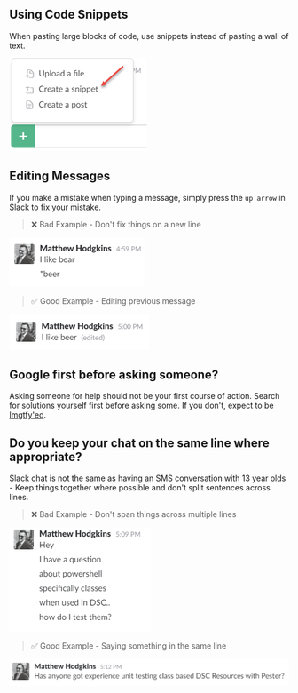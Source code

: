 ## Using Code Snippets

When pasting large blocks of code, use snippets instead of pasting a wall of text.

![Use Snippets](images/rules_use_snippets.png)
## Editing Messages

If you make a mistake when typing a message, simply press the `up arrow` in Slack to fix your mistake.

> :x: Bad Example - Don't fix things on a new line
>
![Fixing Messages Bad Example](images/rules_edit_mistakes_bad.png)


> :white_check_mark: Good Example - Editing previous message
>
![Fixing Messages Good Example](images/rules_edit_mistakes_good.png)

## Google first before asking someone?

Asking someone for help should not be your first course of action. Search for solutions yourself first before asking some. If you don't, expect to be [lmgtfy'ed](http://bfy.tw/QI).

## Do you keep your chat on the same line where appropriate?

Slack chat is not the same as having an SMS conversation with 13 year olds - Keep things together where possible and don't split sentences across lines.

> :x: Bad Example - Don't span things across multiple lines
>
![Don't span text across multiple lines](images/rules_same_line.png)

> :white_check_mark: Good Example - Saying something in the same line
>
![Don't span text across multiple lines](images/rules_same_line_good.png)